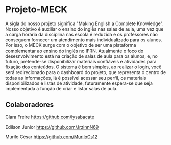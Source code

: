 # Projeto-MECK
A sigla do nosso projeto significa "Making English a Complete Knowledge". Nosso objetivo é auxiliar o ensino do inglês nas salas de aula, uma vez que a carga horária da disciplina nas escola é reduzida e os professores não conseguem fornecer um atendimento mais individualizado para os alunos. Por isso, o MECK surge com o objetivo de ser uma plataforma complementar ao ensino do inglês no IFRN. Atualmente o foco do desesnvolvimento está na criação de salas de aula para os alunos, e, no futuro, pretende-se disponibilizar materiais confiáveis e atividades para fixação dos conteúdos.
O sistema é bem simples, ao realizar o login, você será redirecionado para o dashboard do projeto, que representa o centro de todas as informações, lá é possível acessar seu perfil, os materiais disponibilizados e listas de atividade, futuramente espera-se que seja implementada a função de criar e listar salas de aula.

## Colaboradores

Clara Freire https://github.com/lysabacate

Edilson Junior https://github.com/JrzinnN69

Murilo César https://github.com/MuriloCs12
